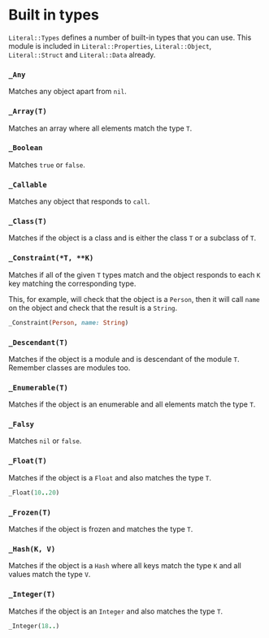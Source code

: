 
# Built in types

`Literal::Types` defines a number of built-in types that you can use. This module is included in `Literal::Properties`, `Literal::Object`, `Literal::Struct` and `Literal::Data` already.

### `_Any`

Matches any object apart from `nil`.

### `_Array(T)`

Matches an array where all elements match the type `T`.

### `_Boolean`

Matches `true` or `false`.

### `_Callable`

Matches any object that responds to `call`.

### `_Class(T)`

Matches if the object is a class and is either the class `T` or a subclass of `T`.

### `_Constraint(*T, **K)`

Matches if all of the given `T` types match and the object responds to each `K` key matching the corresponding type.

This, for example, will check that the object is a `Person`, then it will call `name` on the object and check that the result is a `String`.

```ruby
_Constraint(Person, name: String)
```

### `_Descendant(T)`

Matches if the object is a module and is descendant of the module `T`. Remember classes are modules too.

### `_Enumerable(T)`

Matches if the object is an enumerable and all elements match the type `T`.

### `_Falsy`

Matches `nil` or `false`.

### `_Float(T)`

Matches if the object is a `Float` and also matches the type `T`.

```ruby
_Float(10..20)
```

### `_Frozen(T)`

Matches if the object is frozen and matches the type `T`.

### `_Hash(K, V)`

Matches if the object is a `Hash` where all keys match the type `K` and all values match the type `V`.

### `_Integer(T)`

Matches if the object is an `Integer` and also matches the type `T`.

```ruby
_Integer(18..)
```
